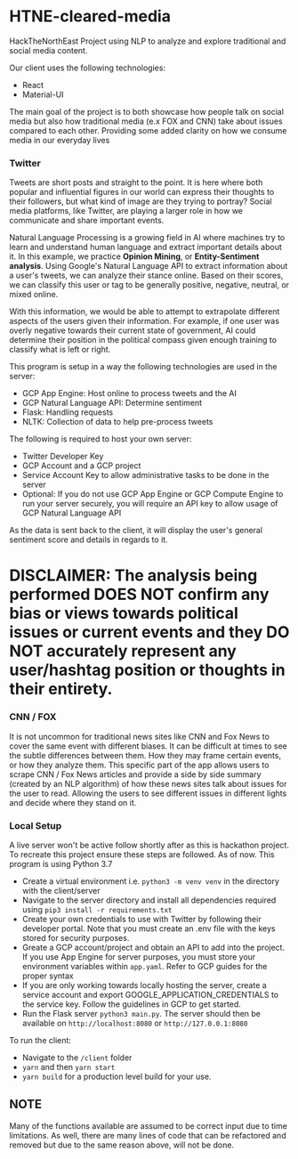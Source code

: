 # HTNE-cleared-media
HackTheNorthEast Project using NLP to analyze and explore traditional and social media content. 

Our client uses the following technologies:
- React
- Material-UI

The main goal of the project is to both showcase how people talk on social media but also how traditional media (e.x FOX and CNN) take about issues compared to each other. Providing some added clarity on how we consume media in our everyday lives

### Twitter

Tweets are short posts and straight to the point. It is here where both popular and influential figures in our world can express their thoughts to their followers, but what kind of image are they trying to portray? Social media platforms, like Twitter, are playing a larger role in how we communicate and share important events.

Natural Language Processing is a growing field in AI where machines try to learn and understand human language and extract important details about it. In this example, we practice **Opinion Mining**, or **Entity-Sentiment analysis**. Using Google's Natural Language API to extract information about a user's tweets, we can analyze their stance online. Based on their scores, we can classify this user or tag to be generally positive, negative, neutral, or mixed online.

With this information, we would be able to attempt to extrapolate different aspects of the users given their information. For example, if one user was overly negative towards their current state of government, AI could determine their position in the political compass given enough training to classify what is left or right.

This program is setup in a way the following technologies are used in the server:
- GCP App Engine: Host online to process tweets and the AI
- GCP Natural Language API: Determine sentiment
- Flask: Handling requests
- NLTK: Collection of data to help pre-process tweets

The following is required to host your own server:
- Twitter Developer Key
- GCP Account and a GCP project
- Service Account Key to allow administrative tasks to be done in the server
- Optional: If you do not use GCP App Engine or GCP Compute Engine to run your server securely, you will require an API key to allow usage of GCP Natural Language API

As the data is sent back to the client, it will display the user's general sentiment score and details in regards to it.

# DISCLAIMER: The analysis being performed DOES NOT confirm any bias or views towards political issues or current events and they DO NOT accurately represent any user/hashtag position or thoughts in their entirety.

### CNN / FOX

It is not uncommon for traditional news sites like CNN and Fox News to cover the same event with different biases. It can be difficult at times to see the subtle differences between them. How they may frame certain events, or how they analyze them. This specific part of the app allows users to scrape CNN / Fox News articles and provide a side by side summary (created by an NLP algorithm) of how these news sites talk about issues for the user to read. Allowing the users to see different issues in different lights and decide where they stand on it. 

### Local Setup

A live server won't be active follow shortly after as this is hackathon project. To recreate this project ensure these steps are followed. As of now. This program is using Python 3.7

- Create a virtual environment i.e. ```python3 -m venv venv``` in the directory with the client/server
- Navigate to the server directory and install all dependencies required using ```pip3 install -r requirements.txt```
- Create your own credentials to use with Twitter by following their developer portal. Note that you must create an .env file with the keys stored for security purposes.
- Greate a GCP account/project and obtain an API to add into the project. If you use App Engine for server purposes, you must store your environment variables within `app.yaml`. Refer to GCP guides for the proper syntax
- If you are only working towards locally hosting the server, create a service account and export GOOGLE_APPLICATION_CREDENTIALS to the service key. Follow the guidelines in GCP to get started.
- Run the Flask server `python3 main.py`. The server should then be available on ```http://localhost:8080``` or ```http://127.0.0.1:8080```

To run the client:
- Navigate to the ```/client``` folder
- ```yarn``` and then ```yarn start```
- ```yarn build``` for a production level build for your use.

## NOTE

Many of the functions available are assumed to be correct input due to time limitations. As well, there are many lines of code that can be refactored and removed but due to the same reason above, will not be done.
